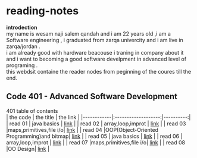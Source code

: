 # reading-notes
**introdection**<br />
my  name is wesam naji salem qandah and i am 22 years old ,i am a Software engineering , i graduated from zarqa  univercity and i am live in zarqa/jordan .<br />
i am already good with hardware beacouse i traning in company about it and i want to becoming a good software develpment in advanced level of programing .<br />
this webdsit containe  the reader nodes from peginning of the coures till the end.<br />
## Code 401 - Advanced Software Development<br />
401 table of contents<br />
| the code   |      the title      |  the link |
|------------|:-------------------:|----------:|
| read 01    |    java basics      | [link](https://wesam1999.github.io/reading-notes/401-read01)   |
| read 02    |  array,loop,improt  | [link](https://wesam1999.github.io/reading-notes/401-read02)    |
| read 03    |maps,primitives,file i/o| [link](https://wesam1999.github.io/reading-notes/401-read03)   |
| read 04    |OOP(Object-Oriented Programming)and bitmap| [link](https://wesam1999.github.io/reading-notes/401-read04)   |
| read 05    |    java basics      | [link](https://wesam1999.github.io/reading-notes/401-read01)   |
| read 06    |  array,loop,improt  | [link](https://wesam1999.github.io/reading-notes/401-read02)    |
| read 07    |maps,primitives,file i/o| [link](https://wesam1999.github.io/reading-notes/401-read03)   |
| read 08    |OO Design| [link](https://wesam1999.github.io/reading-notes/401-read08)   |
